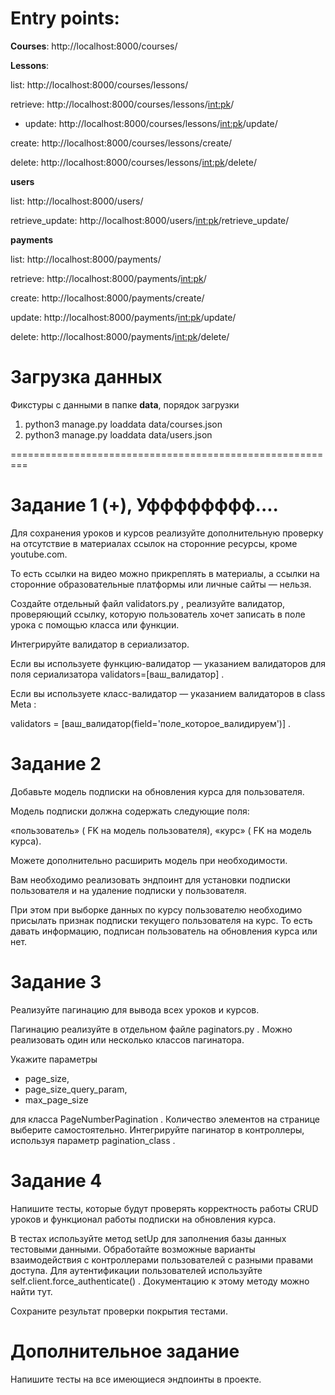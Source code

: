 # Entry points:

**Courses**:
http://localhost:8000/courses/

**Lessons**:

list: http://localhost:8000/courses/lessons/

retrieve: http://localhost:8000/courses/lessons/<int:pk>/

* update: http://localhost:8000/courses/lessons/<int:pk>/update/

create: http://localhost:8000/courses/lessons/create/

delete: http://localhost:8000/courses/lessons/<int:pk>/delete/

**users**

list: http://localhost:8000/users/

retrieve_update: http://localhost:8000/users/<int:pk>/retrieve_update/

**payments**

list: http://localhost:8000/payments/

retrieve: http://localhost:8000/payments/<int:pk>/

create: http://localhost:8000/payments/create/

update: http://localhost:8000/payments/<int:pk>/update/

delete: http://localhost:8000/payments/<int:pk>/delete/

# Загрузка данных

Фикстуры с данными в папке **data**, порядок загрузки

1) python3 manage.py loaddata data/courses.json
2) python3 manage.py loaddata data/users.json

=========================================================

# Задание 1 (+), Уфффффффф....
Для сохранения уроков и курсов реализуйте дополнительную проверку на отсутствие в материалах ссылок на сторонние ресурсы, кроме youtube.com.

То есть ссылки на видео можно прикреплять в материалы, а ссылки на сторонние образовательные платформы или личные сайты — нельзя.

Создайте отдельный файл 
validators.py
, реализуйте валидатор, проверяющий ссылку, которую пользователь хочет записать в поле урока с помощью класса или функции.

Интегрируйте валидатор в сериализатор.

Если вы используете функцию-валидатор — указанием валидаторов для поля сериализатора 
validators=[ваш_валидатор]
.

Если вы используете класс-валидатор — указанием валидаторов в 
class Meta
:

validators = [ваш_валидатор(field='поле_которое_валидируем')]
.

# Задание 2
Добавьте модель подписки на обновления курса для пользователя.

Модель подписки должна содержать следующие поля: 

«пользователь» (
FK
 на модель пользователя), «курс» (
FK
 на модель курса). 

Можете дополнительно расширить модель при необходимости.

Вам необходимо реализовать эндпоинт для установки подписки пользователя и на удаление подписки у пользователя.

При этом при выборке данных по курсу пользователю необходимо присылать признак подписки текущего пользователя на курс. То есть давать информацию, подписан пользователь на обновления курса или нет.

# Задание 3
Реализуйте пагинацию для вывода всех уроков и курсов.

Пагинацию реализуйте в отдельном файле 
paginators.py
. Можно реализовать один или несколько классов пагинатора. 

Укажите параметры 
- page_size, 
- page_size_query_param, 
- max_page_size

 для класса 
PageNumberPagination
. Количество элементов на странице выберите самостоятельно. Интегрируйте пагинатор в контроллеры, используя параметр 
pagination_class
.

# Задание 4
Напишите тесты, которые будут проверять корректность работы CRUD уроков и функционал работы подписки на обновления курса.

В тестах используйте метод 
setUp
 для заполнения базы данных тестовыми данными. Обработайте возможные варианты взаимодействия с контроллерами пользователей с разными правами доступа. Для аутентификации пользователей используйте 
self.client.force_authenticate()
. Документацию к этому методу можно найти тут.

Сохраните результат проверки покрытия тестами.

# Дополнительное задание

Напишите тесты на все имеющиеся эндпоинты в проекте.
